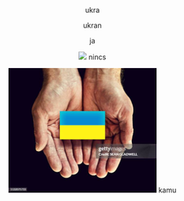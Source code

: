 <center>
ukra 

ukran 

ja

<img src="assets/ukránia.jpg" width=300px> nincs

<img src="assets/ukraj.jpg" width=300px> kamu</center>
